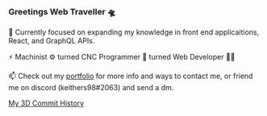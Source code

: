 ### Greetings Web Traveller 🛸

🔭 Currently focused on expanding my knowledge in front end applicaitions, React, and GraphQL APIs. 

⚡ Machinist ⚙️ turned CNC Programmer 🦾 turned Web Developer 👨‍💻

📫 Check out my [portfolio](https://www.keithfrazier.me) for more info and ways to contact me, or friend me on discord (keithers98#2063) and send a dm.

[My 3D Commit History](https://skyline.github.com/keithfrazier98/2021)

